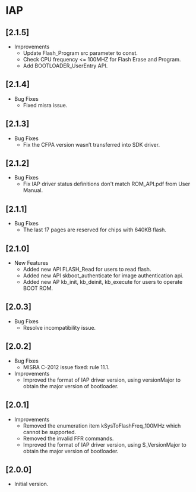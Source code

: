 # IAP

## [2.1.5]

- Improvements
  - Update Flash_Program src parameter to const.
  - Check CPU frequency <= 100MHZ for Flash Erase and Program.
  - Add BOOTLOADER_UserEntry API.

## [2.1.4]

- Bug Fixes
  - Fixed misra issue.

## [2.1.3]

- Bug Fixes
  - Fix the CFPA version wasn’t transferred into SDK driver.

## [2.1.2]

- Bug Fixes
  - Fix IAP driver status definitions don't match ROM_API.pdf from User Manual.

## [2.1.1]

- Bug Fixes
  - The last 17 pages are reserved for chips with 640KB flash.

## [2.1.0]

- New Features
  - Added new API FLASH_Read for users to read flash.
  - Added new API skboot_authenticate for image authentication api.
  - Added new AP kb_init, kb_deinit, kb_execute for users to operate BOOT ROM.

## [2.0.3]

- Bug Fixes
  - Resolve incompatibility issue.

## [2.0.2]

- Bug Fixes
  - MISRA C-2012 issue fixed: rule 11.1.
- Improvements
  - Improved the format of IAP driver version, using versionMajor to obtain the major version of bootloader.

## [2.0.1]

- Improvements
  - Removed the enumeration item kSysToFlashFreq_100MHz which cannot be supported.
  - Removed the invalid FFR commands.
  - Improved the format of IAP driver version, using S_VersionMajor to obtain the major version of bootloader.

## [2.0.0]

- Initial version.
